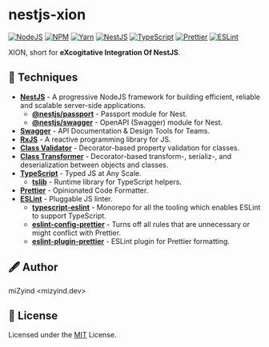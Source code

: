 # nestjs-xion

[![NodeJS](https://img.shields.io/node/v/nestjs-xion?style=for-the-badge&label=&color=339933&logo=node.js&logoColor=fff)](https://nodejs.org)
[![NPM](https://img.shields.io/npm/v/nestjs-xion?style=for-the-badge&label=&color=cb3837&logo=npm&logoColor=fff)](https://www.npmjs.com/package/nestjs-xion)
[![Yarn](https://img.shields.io/badge/-=1.22.22-2c8ebb?style=for-the-badge&label=&logo=yarn&logoColor=fff)](https://classic.yarnpkg.com)
[![NestJS](https://img.shields.io/github/package-json/dependency-version/mizyind/nestjs-xion/@nestjs/common?style=for-the-badge&label=&color=e0234e&logo=nestjs&logoColor=fff)](https://nestjs.com)
[![TypeScript](https://img.shields.io/github/package-json/dependency-version/mizyind/nestjs-xion/dev/typescript?style=for-the-badge&label=&color=007acc&logo=typescript&logoColor=fff)](https://www.typescriptlang.org)
[![Prettier](https://img.shields.io/npm/dependency-version/eslint-plugin-mizyind/prettier?style=for-the-badge&label=&color=f7b93e&logo=prettier&logoColor=000)](https://prettier.io)
[![ESLint](https://img.shields.io/npm/dependency-version/eslint-plugin-mizyind/eslint?style=for-the-badge&label=&color=4b32c3&logo=eslint&logoColor=fff)](https://eslint.org)

XION, short for **eXcogitative Integration Of NestJS**.

## 🌌 Techniques

- **[NestJS](https://nestjs.com)** - A progressive NodeJS framework for building efficient, reliable and scalable server-side applications.
  - **[@nestjs/passport](https://github.com/nestjs/passport)** - Passport module for Nest.
  - **[@nestjs/swagger](https://github.com/nestjs/swagger)** - OpenAPI (Swagger) module for Nest.
- **[Swagger](https://swagger.io)** - API Documentation & Design Tools for Teams.
- **[RxJS](https://rxjs.dev)** - A reactive programming library for JS.
- **[Class Validator](https://github.com/typestack/class-validator)** - Decorator-based property validation for classes.
- **[Class Transformer](https://github.com/typestack/class-transformer)** - Decorator-based transform-, serializ-, and deserialization between objects and classes.
- **[TypeScript](https://www.typescriptlang.org)** - Typed JS at Any Scale.
  - **[tslib](https://github.com/microsoft/tslib)** - Runtime library for TypeScript helpers.
- **[Prettier](https://prettier.io)** - Opinionated Code Formatter.
- **[ESLint](https://eslint.org)** - Pluggable JS linter.
  - **[typescript-eslint](https://typescript-eslint.io)** - Monorepo for all the tooling which enables ESLint to support TypeScript.
  - **[eslint-config-prettier](https://github.com/prettier/eslint-config-prettier)** - Turns off all rules that are unnecessary or might conflict with Prettier.
  - **[eslint-plugin-prettier](https://github.com/prettier/eslint-plugin-prettier)** - ESLint plugin for Prettier formatting.

## 🖋 Author

miZyind <mizyind.dev>

## 📇 License

Licensed under the [MIT](LICENSE) License.
